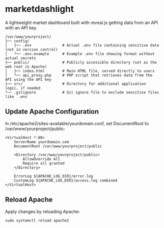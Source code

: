 # marketdashlight
A lightweight market dashboard built with reveal.js getting data from an API with an API key.

```
/var/www/yourproject/
├── config/
│   ├── .env              # Actual .env file containing sensitive data (not in version control)
│   └── .env.example      # Example .env file showing format without actual secrets
├── public/               # Publicly accessible directory (set as the web root in Apache)
│   ├── index.html        # Main HTML file, served directly to users
│   └── api_proxy.php     # PHP script that retrieves data from the API using the API key
├── src/                  # Directory for additional application logic, if needed
└── .gitignore            # Git ignore file to exclude sensitive files like `.env`
```

## Update Apache Configuration

In /etc/apache2/sites-available/yourdomain.conf, set DocumentRoot to /var/www/yourproject/public:

```
<VirtualHost *:80>
    ServerName yourdomain.com
    DocumentRoot /var/www/yourproject/public

    <Directory /var/www/yourproject/public>
        AllowOverride All
        Require all granted
    </Directory>

    ErrorLog ${APACHE_LOG_DIR}/error.log
    CustomLog ${APACHE_LOG_DIR}/access.log combined
</VirtualHost>
```

## Reload Apache

Apply changes by reloading Apache:

```
sudo systemctl reload apache2
```

